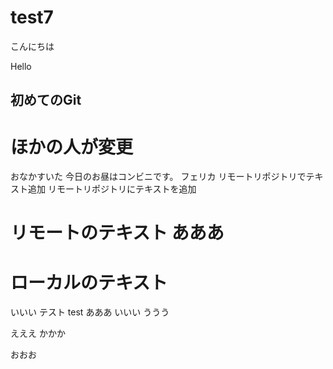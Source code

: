 # test7
こんにちは

Hello
## 初めてのGit
# ほかの人が変更
おなかすいた
今日のお昼はコンビニです。
フェリカ
リモートリポジトリでテキスト追加
リモートリポジトリにテキストを追加
# リモートのテキスト あああ

# ローカルのテキスト
 いいい
 テスト
 test
 あああ
いいい
ううう

えええ
かかか

おおお